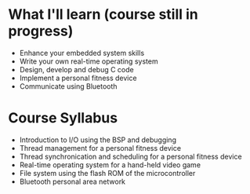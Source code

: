 <!-- https://github.com/adam-p/markdown-here/wiki/Markdown-Cheatsheet -->

What I'll learn (course still in progress)		
=================
* Enhance your embedded system skills
* Write your own real-time operating system
* Design, develop and debug C code
* Implement a personal fitness device
* Communicate using Bluetooth

Course Syllabus		
=================
* Introduction to I/O using the BSP and debugging
* Thread management for a personal fitness device
* Thread synchronication and scheduling for a personal fitness device
* Real-time operating system for a hand-held video game
* File system using the flash ROM of the microcontroller
* Bluetooth personal area network